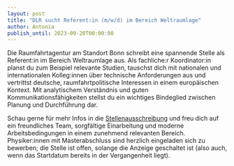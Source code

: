 ```yaml
---
layout: post
title: "DLR sucht Referent:in (m/w/d) im Bereich Weltraumlage"
author: Antonia
publish_until: 2023-09-20T00:00:00
---
```


Die Raumfahrtagentur am Standort Bonn schreibt eine spannende Stelle als Referent:in im Bereich Weltraumlage aus. Als fachliche:r Koordinator:in planst du zum Beispiel relevante Studien, tauschst dich mit nationalen und internationalen Kolleg:innen über technische Anforderungen aus und vertrittst deutsche, raumfahrtpolitische Interessen in einem europäischen Kontext. Mit analytischem Verständnis und guten Kommunikationsfähigkeiten stellst du ein wichtiges Bindeglied zwischen Planung und Durchführung dar.
 
Schau gerne für mehr Infos in die [Stellenausschreibung](https://www.dlr.de/dlr/jobs/desktopdefault.aspx/tabid-10596/1003_read-50259/) 
und freu dich auf ein freundliches Team, sorgfältige Einarbeitung und moderne Arbeitsbedingungen in einem zunehmend relevanten
Bereich. 
Physiker:innen mit Masterabschluss sind herzlich eingeladen sich zu bewerben; die Stelle ist offen, solange die Anzeige geschaltet ist (also auch, wenn das Startdatum bereits in der Vergangenheit liegt).
